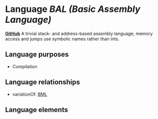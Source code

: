 # Language _BAL (Basic Assembly Language)_
**[GitHub](https://github.com/softlang/yas/blob/master/BAL)**
A trivial stack- and address-based assembly language; memory access and jumps use symbolic names rather than ints.

## Language purposes
* Compilation

## Language relationships
* variationOf: [BML](http://softlang.github.io/yas/languages/BML.html)

## Language elements
